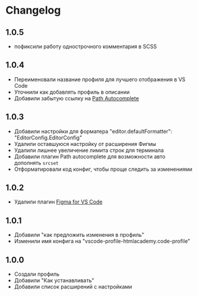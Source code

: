 # Changelog

## 1.0.5
- пофиксили работу однострочного комментария в SCSS

## 1.0.4
- Переименовали название профиля для лучшего отображения в VS Code
- Уточнили как добавлять профиль в описании
- Добавили забытую ссылку на [Path Autocomplete](https://marketplace.visualstudio.com/items?itemName=ionutvmi.path-autocomplete)

## 1.0.3
- Добавили настройки для форматера "editor.defaultFormatter": "EditorConfig.EditorConfig"
- Удалили оставшуюся настройку от расширения Фигмы
- Удалили лишнее увеличение лимита строк для терминала
- Добавили плагин Path autocomplete для возможности авто дополнять `srcset`
- Отформатировали код конфиг, чтобы проще следить за изменениями

## 1.0.2
- Удалили плагин [Figma for VS Code](https://marketplace.visualstudio.com/items?itemName=figma.figma-vscode-extension)

## 1.0.1
- Добавили "как предложить изменения в профиль"
- Изменили имя конфига на "vscode-profile-htmlacademy.code-profile"

## 1.0.0
- Создали профиль
- Добавили "Как устанавливать"
- Добавили список расширений с настройками

